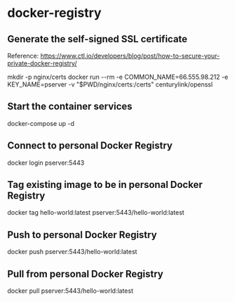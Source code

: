 # docker-registry

## Generate the self-signed SSL certificate

Reference: https://www.ctl.io/developers/blog/post/how-to-secure-your-private-docker-registry/

mkdir -p nginx/certs
docker run --rm -e COMMON_NAME=66.555.98.212 -e KEY_NAME=pserver -v "$PWD/nginx/certs:/certs" centurylink/openssl

## Start the container services

docker-compose up -d

## Connect to personal Docker Registry

docker login pserver:5443

## Tag existing image to be in personal Docker Registry

docker tag hello-world:latest pserver:5443/hello-world:latest

## Push to personal Docker Registry

docker push pserver:5443/hello-world:latest

## Pull from personal Docker Registry

docker pull pserver:5443/hello-world:latest